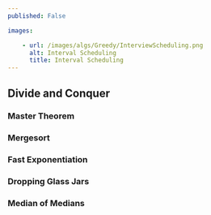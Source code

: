 ```yaml
---
published: False

images:

    - url: /images/algs/Greedy/InterviewScheduling.png
      alt: Interval Scheduling
      title: Interval Scheduling
---
```


## Divide and Conquer

### Master Theorem

### Mergesort

### Fast Exponentiation

### Dropping Glass Jars

### Median of Medians
